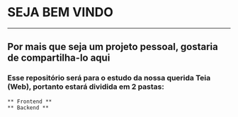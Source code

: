 # SEJA BEM VINDO
___
## Por mais que seja um projeto pessoal, gostaria de compartilha-lo aqui 
### Esse repositório será para o estudo da nossa querida Teia (Web), portanto estará dividida em 2 pastas:
    ** Frontend ** 
    ** Backend **
